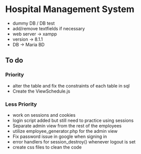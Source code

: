 # Hospital Management System

- dummy DB / DB test
- add/remove textfields if necessary
- web server -> xampp
- version -> 8.1.1
- DB -> Maria BD



## To do

### Priority
- alter the table and fix the constraints of each table in sql
- Create the ViewSchedule.js 

### Less Priority
- work on sessions and cookies
- login script added but still need to practice using sessions
- Separate admin view from the rest of the employees
- utilize employee_generator.php for the admin view
- Fix password issue in google when signing in
- error handlers for session_destroy() whenever logout is set
- create css files to clean the code